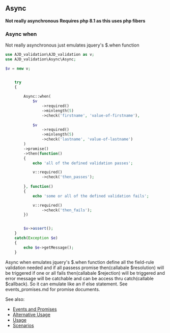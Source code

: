 ## Async 

**Not really asynchronous**
**Requires php 8.1 as this uses php fibers**


### Async when

Not really asynchronous just emulates jquery's $.when function

```php
use AJD_validation\AJD_validation as v;
use AJD_validation\Async\Async;

$v = new v;


	try 
	{
		
		Async::when(
			$v
				->required()
				->minlength(5)
				->check('firstname', 'value-of-firstname'),
				
			$v
				->required()
				->minlength(5)
				->check('lastname', 'value-of-lastname')
		)
		->promise()
		->then(function()
		{
			echo 'all of the defined validation passes';

			v::required()
				->check('then_passes');
			
		}, function()
		{
			echo 'some or all of the defined validation fails';

			v::required()
				->check('then_fails');
		})


		$v->assert();
	}
	catch(Exception $e)
	{
		echo $e->getMessage();
	}

```
Async when emulates jquery's $.when function define all the field-rule validation needed and if all passess promise then(callabale $resolution) will be triggered if one or all fails then(callabale $rejection) will be triggered and error message will be catchable and can be access thru catch(callable $callback). So it can emulate like an if else statement. See events_promises.md for promise documents.

See also:
- [Events and Promises](events_promises.md)
- [Alternative Usage](../alternative_usage.md)
- [Usage](../usage.md)
- [Scenarios](scenarios.md)